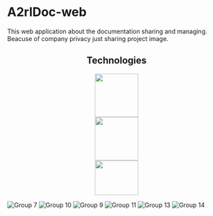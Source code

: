 # A2rlDoc-web
This web application about the documentation sharing and managing. Beacuse of company privacy just sharing project image.


<h2 align="center">Technologies</h2>
<p align="center">
  <img src="https://logos-world.net/wp-content/uploads/2023/08/React-Symbol.png" width="100" height="auto"> <br> 
  <img src="https://static.djangoproject.com/img/logos/django-logo-positive.png" width="100" height="auto"> <br>
  <img src="https://cdn.freebiesupply.com/logos/thumbs/2x/postgresql-logo.png" width="100" height="80"> <br>
</p>


![Group 7](https://github.com/user-attachments/assets/70bb1a45-bd2f-4c91-9521-df2b5f15e9fa)
![Group 10](https://github.com/user-attachments/assets/f75c32f3-f5ec-497e-bc2a-d6d218612ee7)
![Group 9](https://github.com/user-attachments/assets/a1190d9b-a8c8-4645-9d8c-d7f4aba665c6)
![Group 11](https://github.com/user-attachments/assets/e2ac9dfe-7cae-415a-b2f8-e499ce859f9e)
![Group 13](https://github.com/user-attachments/assets/70de9bff-c3d6-465a-85d1-b131f27bc7c4)
![Group 14](https://github.com/user-attachments/assets/d1ac788c-03e2-4eba-9b0a-92c6394395ec)
